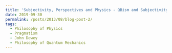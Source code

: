 ```yaml
---
title: 'Subjectivity, Perspectives and Physics - QBism and Subjectivity in Quantum Mechanics'
date: 2019-09-30
permalink: /posts/2013/08/blog-post-2/
tags:
  - Philosophy of Physics
  - Pragmatism
  - John Dewey
  - Philosophy of Quantum Mechanics
---
```


